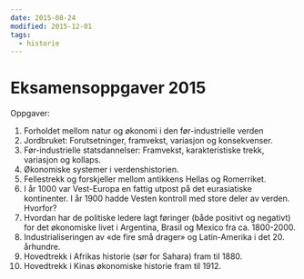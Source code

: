 ```yaml
---
date: 2015-08-24
modified: 2015-12-01
tags: 
  - historie
---
```


# Eksamensoppgaver 2015
Oppgaver:

1. Forholdet mellom natur og økonomi i den før-industrielle verden
2. Jordbruket: Forutsetninger, framvekst, variasjon og konsekvenser.
3. Før-industrielle statsdannelser: Framvekst, karakteristiske trekk, variasjon og kollaps.
4. Økonomiske systemer i verdenshistorien.
5. Fellestrekk og forskjeller mellom antikkens Hellas og Romerriket.
6. I år 1000 var Vest-Europa en fattig utpost på det eurasiatiske kontinenter. I år 1900 hadde Vesten kontroll med store deler av verden. Hvorfor?
7. Hvordan har de politiske ledere lagt føringer (både positivt og negativt) for det økonomiske livet i Argentina, Brasil og Mexico fra ca. 1800-2000.
8. Industrialiseringen av «de fire små drager» og Latin-Amerika i det 20. århundre.
9. Hovedtrekk i Afrikas historie (sør for Sahara) fram til 1880.
10. Hovedtrekk i Kinas økonomiske historie fram til 1912.
